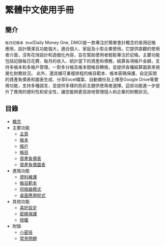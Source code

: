 # 繁體中文使用手冊

## 簡介

`每日記帳本 One`(Daily Money One, DMO)是一款專注於簡單會計概念的易用記帳應用，設計簡潔且功能強大，適合個人、家庭及小型企業使用。它提供直觀的使用者介面，沒有花俏設計和遊戲化內容，旨在幫助使用者輕鬆專注於記帳。主要功能包括記錄每日花費、每月的收入、統計當下的資產和債務，結算各項帳戶金額，支持多帳本和多帳戶管理，一對多分帳及帳本間帳目轉換，並提供各種結算圖表來視覺化財務狀況。 此外，還具備可重複排程的帳目範本、帳本密碼保護、自定區間的資產負債表和圖表生成、分享Excel檔案、自動備份及上傳至Google Drive等實用功能，支持多種語言，並提供多樣的色彩主題供使用者選擇。這些功能進一步提升了應用的便利性和安全性，讓您能夠更高效地管理個人和企業的財務狀況。

## 目錄

* [概念](concept.md)
* 主要功能
  * [主頁](home.md)
  * [帳本](book.md)
  * [帳戶](account.md)
  * [帳目](transaction.md)
  * [資產負債表](balancesheet.md)
  * [資產負債圖表](balancechart.md)
* 進階功能
  * [資料維護](data.md)
  * [帳目範本](transaction-template.md)
  * [伺服器模式](server-mode.md)
  * [桌面應用程式](desktop.md)
* 其他功能
  * [喜好設定](preferences.md)
  * [密碼保護](password.md)
  * [授權](license.md)  
* 附錄
  * [小密技](tips.md)
  * [常見問題](faq.md)
